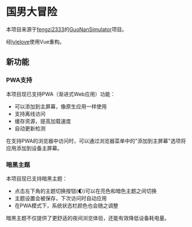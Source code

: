 # 国男大冒险

本项目来源于<a href="https://github.com/Fengzi2333">fengzi2333</a>的<a href="https://github.com/Fengzi2333/GuoNanSimulator">GuoNanSimulator</a>项目。

经<a href="https://github.com/lylelove">lylelove</a>使用Vue重构。

## 新功能

### PWA支持

本项目现已支持PWA（渐进式Web应用）功能：

- 可以添加到主屏幕，像原生应用一样使用
- 支持离线访问
- 缓存资源，提高加载速度
- 自动更新检测

在支持PWA的浏览器中访问时，可以通过浏览器菜单中的"添加到主屏幕"选项将应用添加到设备主屏幕。

### 暗黑主题

本项目现已支持暗黑主题：

- 点击左下角的主题切换按钮(🌓)可以在亮色和暗色主题之间切换
- 主题设置会被保存，下次访问时自动应用
- 在PWA模式下，系统状态栏颜色也会随之调整

暗黑主题不仅提供了更舒适的夜间浏览体验，还能有效降低设备耗电量。
